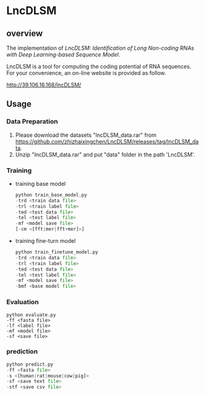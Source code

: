 # LncDLSM

## overview

The implementation of  *LncDLSM: Identification of Long Non-coding RNAs with Deep Learning-based Sequence Model*.

LncDLSM is a tool for computing the coding potential of  RNA sequences. For your convenience, an on-line website is provided as follow.

http://39.106.16.168/lncDLSM/

## Usage

### Data Preparation

1. Please download the datasets "lncDLSM_data.rar" from https://github.com/zhizhaixingchen/LncDLSM/releases/tag/lncDLSM_data.
2. Unzip "lncDLSM_data.rar" and put "data" folder in the path 'LncDLSM'.

### Training

- training base model

  ```python
  python train_base_model.py
  -trd <train data file>
  -trl <train label file>
  -ted <test data file>
  -tel <test label file>
  -mf <model save file>
  [-cm <[fft|mer|fft+mer]>]
  ```

- training fine-turn model

  ```python
  python train_finetune_model.py
  -trd <train data file>
  -trl <train label file>
  -ted <test data file>
  -tel <test label file>
  -mf <model save file>
  -bmf <base model file>
  ```

### Evaluation

```
python evaluate.py
-ff <fasta file>
-lf <label file>
-mf <model file>
-sf <save file>
```

### prediction

```python
python predict.py
-ff <fasta file>
-s <[human|rat|mouse|cow|pig]>
-sf <save text file>
-stf <save csv file>
```

